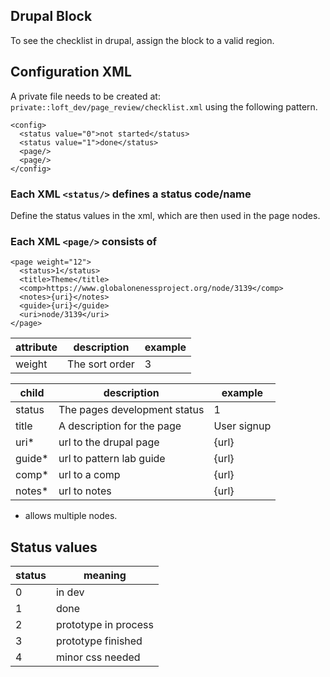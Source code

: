 ## Drupal Block
To see the checklist in drupal, assign the block to a valid region.

## Configuration XML
A private file needs to be created at: `private::loft_dev/page_review/checklist.xml` using the following pattern.

    <config>
      <status value="0">not started</status>
      <status value="1">done</status>
      <page/>
      <page/>
    </config>  

### Each XML `<status/>` defines a status code/name
Define the status values in the xml, which are then used in the page nodes.

### Each XML `<page/>` consists of

    <page weight="12">
      <status>1</status>
      <title>Theme</title>
      <comp>https://www.globalonenessproject.org/node/3139</comp>
      <notes>{uri}</notes>
      <guide>{uri}</guide>
      <uri>node/3139</uri>
    </page>

| attribute | description | example |
|----------|----------|----------|
| weight | The sort order | 3 |

| child | description | example |
|----------|----------|----------|
| status | The pages development status | 1 |
| title | A description for the page | User signup |
| uri* | url to the drupal page  | {url}  |
| guide* | url to pattern lab guide | {url} |
| comp* | url to a comp | {url} |
| notes* | url to notes | {url} |

* allows multiple nodes.

## Status values
| status | meaning |
|----------|----------|
| 0 | in dev |
| 1 | done |
| 2 | prototype in process |
| 3 | prototype finished |
| 4 | minor css needed |

